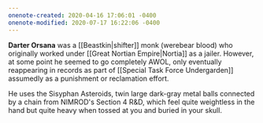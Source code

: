 ```yaml
---
onenote-created: 2020-04-16 17:06:01 -0400
onenote-modified: 2020-07-17 16:22:06 -0400
---
```


**Darter Orsana** was a [[Beastkin|shifter]] monk (werebear blood) who originally worked under [[Great Nortian Empire|Nortia]] as a jailer. However, at some point he seemed to go completely AWOL, only eventually reappearing in records as part of [[Special Task Force Undergarden]] assumedly as a punishment or reclamation effort.

He uses the Sisyphan Asteroids, twin large dark-gray metal balls connected by a chain from NIMROD's Section 4 R&D, which feel quite weightless in the hand but quite heavy when tossed at you and buried in your skull.
